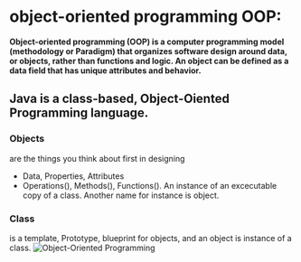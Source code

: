 # object-oriented programming OOP:
<b> Object-oriented programming (OOP) is a computer programming model (methodology or Paradigm) that organizes software design around data, or objects, rather than functions and logic. 
An object can be defined as a data field that has unique attributes and behavior.</b>

## **Java** is a class-based, Object-Oiented Programming language.

### Objects
are the things you think about first in designing
- Data, Properties, Attributes
- Operations(), Methods(), Functions().
An instance of an excecutable copy of a class.
Another name for instance is object.

### Class
is a template, Prototype, blueprint for objects, and an object is instance of a class.
![Object-Oriented Programming](https://user-images.githubusercontent.com/63553675/157548762-ca053a4e-7302-4942-b110-5429d1a1ee1e.png)
